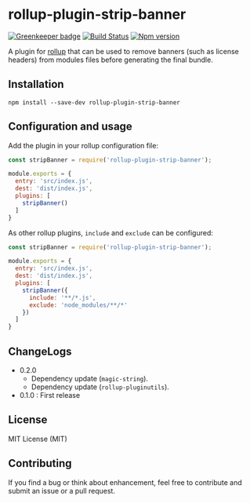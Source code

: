 # rollup-plugin-strip-banner

[![Greenkeeper badge](https://badges.greenkeeper.io/mjeanroy/rollup-plugin-strip-banner.svg)](https://greenkeeper.io/)
[![Build Status](https://travis-ci.org/mjeanroy/rollup-plugin-strip-banner.svg?branch=master)](https://travis-ci.org/mjeanroy/rollup-plugin-strip-banner)
[![Npm version](https://badge.fury.io/js/rollup-plugin-strip-banner.svg)](https://badge.fury.io/js/rollup-plugin-strip-banner)

A plugin for [rollup](http://rollupjs.org) that can be used to remove banners (such as license
headers) from modules files before generating the final bundle.

## Installation

```npm install --save-dev rollup-plugin-strip-banner```

## Configuration and usage

Add the plugin in your rollup configuration file:

```js
const stripBanner = require('rollup-plugin-strip-banner');

module.exports = {
  entry: 'src/index.js',
  dest: 'dist/index.js',
  plugins: [
    stripBanner()
  ]
}
```

As other rollup plugins, `include` and `exclude` can be configured:

```js
const stripBanner = require('rollup-plugin-strip-banner');

module.exports = {
  entry: 'src/index.js',
  dest: 'dist/index.js',
  plugins: [
    stripBanner({
      include: '**/*.js',
      exclude: 'node_modules/**/*'
    })
  ]
}
```

## ChangeLogs

- 0.2.0
  - Dependency update (`magic-string`).
  - Dependency update (`rollup-pluginutils`).
- 0.1.0 : First release

## License

MIT License (MIT)

## Contributing

If you find a bug or think about enhancement, feel free to contribute and submit an issue or a pull request.
